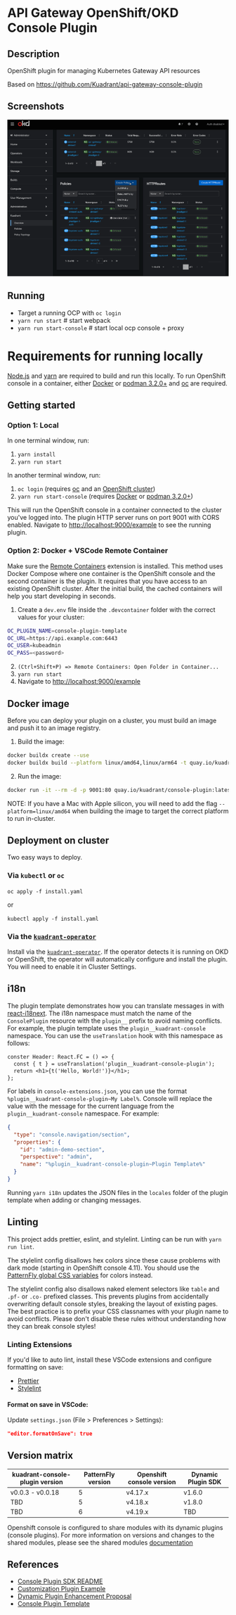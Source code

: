 # API Gateway OpenShift/OKD Console Plugin

## Description

OpenShift plugin for managing Kubernetes Gateway API resources

Based on https://github.com/Kuadrant/api-gateway-console-plugin

## Screenshots

![Overview](docs/images/overview.gif)
## Running

- Target a running OCP with `oc login`
- `yarn run start` # start webpack
- `yarn run start-console` # start local ocp console + proxy

# Requirements for running locally

[Node.js](https://nodejs.org/en/) and [yarn](https://yarnpkg.com) are required
to build and run this locally. To run OpenShift console in a container, either
[Docker](https://www.docker.com) or [podman 3.2.0+](https://podman.io) and
[oc](https://console.redhat.com/openshift/downloads) are required.

## Getting started

### Option 1: Local

In one terminal window, run:

1. `yarn install`
2. `yarn run start`

In another terminal window, run:

1. `oc login` (requires [oc](https://console.redhat.com/openshift/downloads) and an [OpenShift cluster](https://console.redhat.com/openshift/create))
2. `yarn run start-console` (requires [Docker](https://www.docker.com) or [podman 3.2.0+](https://podman.io))

This will run the OpenShift console in a container connected to the cluster
you've logged into. The plugin HTTP server runs on port 9001 with CORS enabled.
Navigate to <http://localhost:9000/example> to see the running plugin.

### Option 2: Docker + VSCode Remote Container

Make sure the
[Remote Containers](https://marketplace.visualstudio.com/items?itemName=ms-vscode-remote.remote-containers)
extension is installed. This method uses Docker Compose where one container is
the OpenShift console and the second container is the plugin. It requires that
you have access to an existing OpenShift cluster. After the initial build, the
cached containers will help you start developing in seconds.

1. Create a `dev.env` file inside the `.devcontainer` folder with the correct values for your cluster:

```bash
OC_PLUGIN_NAME=console-plugin-template
OC_URL=https://api.example.com:6443
OC_USER=kubeadmin
OC_PASS=<password>
```

2. `(Ctrl+Shift+P) => Remote Containers: Open Folder in Container...`
3. `yarn run start`
4. Navigate to <http://localhost:9000/example>

## Docker image

Before you can deploy your plugin on a cluster, you must build an image and
push it to an image registry.

1. Build the image:

```bash
docker buildx create --use
docker buildx build --platform linux/amd64,linux/arm64 -t quay.io/kuadrant/console-plugin:latest --push .
```

2. Run the image:

```bash
docker run -it --rm -d -p 9001:80 quay.io/kuadrant/console-plugin:latest
```

NOTE: If you have a Mac with Apple silicon, you will need to add the flag
`--platform=linux/amd64` when building the image to target the correct platform
to run in-cluster.

## Deployment on cluster

Two easy ways to deploy.

### Via `kubectl` or `oc`

`oc apply -f install.yaml`

or

`kubectl apply -f install.yaml`

### Via the [`kuadrant-operator`](https://www.github.com/kuadrant/kuadrant-operator)

Install via the [`kuadrant-operator`](https://www.github.com/kuadrant/kuadrant-operator). If the operator detects it is running on OKD or OpenShift, the operator will automatically configure and install the plugin. You will need to enable it in Cluster Settings.

## i18n

The plugin template demonstrates how you can translate messages in with [react-i18next](https://react.i18next.com/). The i18n namespace must match
the name of the `ConsolePlugin` resource with the `plugin__` prefix to avoid
naming conflicts. For example, the plugin template uses the
`plugin__kuadrant-console` namespace. You can use the `useTranslation` hook
with this namespace as follows:

```tsx
conster Header: React.FC = () => {
  const { t } = useTranslation('plugin__kuadrant-console-plugin');
  return <h1>{t('Hello, World!')}</h1>;
};
```

For labels in `console-extensions.json`, you can use the format
`%plugin__kuadrant-console-plugin~My Label%`. Console will replace the value with
the message for the current language from the `plugin__kuadrant-console`
namespace. For example:

```json
{
  "type": "console.navigation/section",
  "properties": {
    "id": "admin-demo-section",
    "perspective": "admin",
    "name": "%plugin__kuadrant-console-plugin~Plugin Template%"
  }
}
```

Running `yarn i18n` updates the JSON files in the `locales` folder of the
plugin template when adding or changing messages.

## Linting

This project adds prettier, eslint, and stylelint. Linting can be run with
`yarn run lint`.

The stylelint config disallows hex colors since these cause problems with dark
mode (starting in OpenShift console 4.11). You should use the
[PatternFly global CSS variables](https://patternfly-react-main.surge.sh/developer-resources/global-css-variables#global-css-variables)
for colors instead.

The stylelint config also disallows naked element selectors like `table` and
`.pf-` or `.co-` prefixed classes. This prevents plugins from accidentally
overwriting default console styles, breaking the layout of existing pages. The
best practice is to prefix your CSS classnames with your plugin name to avoid
conflicts. Please don't disable these rules without understanding how they can
break console styles!

### Linting Extensions

If you'd like to auto lint, install these VSCode extensions and configure formatting on save:

- [Prettier](https://marketplace.visualstudio.com/items?itemName=esbenp.prettier-vscode)
- [Stylelint](https://marketplace.visualstudio.com/items?itemName=stylelint.vscode-stylelint)

#### Format on save in VSCode:

Update `settings.json` (File > Preferences > Settings):

```json
"editor.formatOnSave": true
```
## Version matrix

| kuadrant-console-plugin version | PatternFly version | Openshift console version | Dynamic Plugin SDK |
|---------------------------------|--------------------|---------------------------|--------------------|
|         v0.0.3 - v0.0.18        |          5         |          v4.17.x          |       v1.6.0       |
|                TBD              |          5         |          v4.18.x          |       v1.8.0       |
|                TBD              |          6         |          v4.19.x          |         TBD        |

Openshift console is configured to share modules with its dynamic plugins (console plugins). For more information on versions and changes to the shared modules, please see the shared modules [documentation](https://www.npmjs.com/package/@openshift-console/dynamic-plugin-sdk?activeTab=readme)



## References

- [Console Plugin SDK README](https://github.com/openshift/console/tree/master/frontend/packages/console-dynamic-plugin-sdk)
- [Customization Plugin Example](https://github.com/spadgett/console-customization-plugin)
- [Dynamic Plugin Enhancement Proposal](https://github.com/openshift/enhancements/blob/master/enhancements/console/dynamic-plugins.md)
- [Console Plugin Template](https://github.com/openshift/console-plugin-template)
